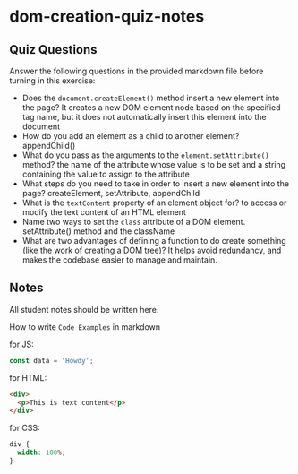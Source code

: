 # dom-creation-quiz-notes

## Quiz Questions

Answer the following questions in the provided markdown file before turning in this exercise:

- Does the `document.createElement()` method insert a new element into the page?
  It creates a new DOM element node based on the specified tag name, but it does not automatically insert this element into the document
- How do you add an element as a child to another element?
  appendChild()
- What do you pass as the arguments to the `element.setAttribute()` method?
  the name of the attribute whose value is to be set and a string containing the value to assign to the attribute
- What steps do you need to take in order to insert a new element into the page?
  createElement, setAttribute, appendChild
- What is the `textContent` property of an element object for?
  to access or modify the text content of an HTML element
- Name two ways to set the `class` attribute of a DOM element.
  setAttribute() method and the className
- What are two advantages of defining a function to do create something (like the work of creating a DOM tree)?
  It helps avoid redundancy, and makes the codebase easier to manage and maintain.

## Notes

All student notes should be written here.

How to write `Code Examples` in markdown

for JS:

```javascript
const data = 'Howdy';
```

for HTML:

```html
<div>
  <p>This is text content</p>
</div>
```

for CSS:

```css
div {
  width: 100%;
}
```
